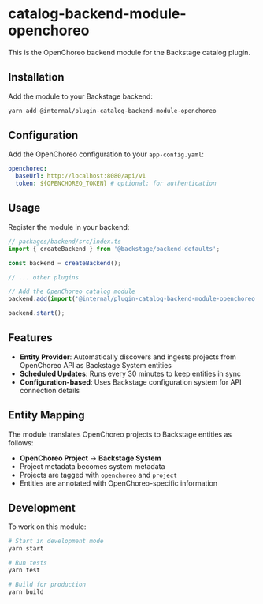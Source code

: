 # catalog-backend-module-openchoreo

This is the OpenChoreo backend module for the Backstage catalog plugin.

## Installation

Add the module to your Backstage backend:

```bash
yarn add @internal/plugin-catalog-backend-module-openchoreo
```

## Configuration

Add the OpenChoreo configuration to your `app-config.yaml`:

```yaml
openchoreo:
  baseUrl: http://localhost:8080/api/v1
  token: ${OPENCHOREO_TOKEN} # optional: for authentication
```

## Usage

Register the module in your backend:

```typescript
// packages/backend/src/index.ts
import { createBackend } from '@backstage/backend-defaults';

const backend = createBackend();

// ... other plugins

// Add the OpenChoreo catalog module
backend.add(import('@internal/plugin-catalog-backend-module-openchoreo'));

backend.start();
```

## Features

- **Entity Provider**: Automatically discovers and ingests projects from OpenChoreo API as Backstage System entities
- **Scheduled Updates**: Runs every 30 minutes to keep entities in sync
- **Configuration-based**: Uses Backstage configuration system for API connection details

## Entity Mapping

The module translates OpenChoreo projects to Backstage entities as follows:

- **OpenChoreo Project** → **Backstage System**
- Project metadata becomes system metadata
- Projects are tagged with `openchoreo` and `project`
- Entities are annotated with OpenChoreo-specific information

## Development

To work on this module:

```bash
# Start in development mode
yarn start

# Run tests
yarn test

# Build for production
yarn build
```
